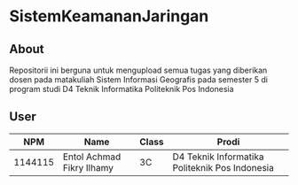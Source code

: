 # SistemKeamananJaringan
## About
Repositorii ini berguna untuk mengupload semua tugas yang diberikan dosen pada matakuliah Sistem Informasi Geografis pada semester 5 di program studi D4 Teknik Informatika Politeknik Pos Indonesia

## User
NPM| Name| Class | Prodi
------------ | ------------- | ------------- | -------------
1144115| Entol Achmad Fikry Ilhamy| 3C| D4 Teknik Informatika Politeknik Pos Indonesia
